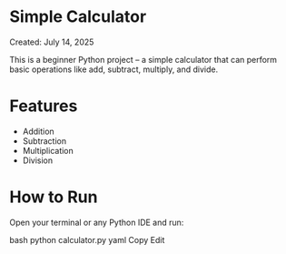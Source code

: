 # Simple Calculator

Created: July 14, 2025

This is a beginner Python project – a simple calculator that can perform basic operations like add, subtract, multiply, and divide.

# Features
- Addition
- Subtraction
- Multiplication
- Division

# How to Run

Open your terminal or any Python IDE and run:

bash
python calculator.py
yaml
Copy
Edit
